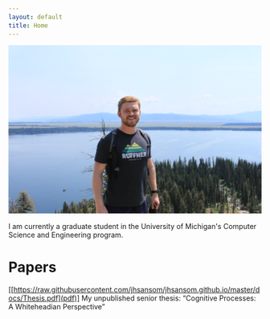 ```yaml
---
layout: default
title: Home
---
```


<img src="https://raw.githubusercontent.com/jhsansom/jhsansom.github.io/master/docs/profile.JPG">

I am currently a graduate student in the University of Michigan's Computer Science and Engineering program. 

# Papers

[[https://raw.githubusercontent.com/jhsansom/jhsansom.github.io/master/docs/Thesis.pdf](pdf)] My unpublished senior thesis: “Cognitive Processes: A Whiteheadian Perspective”

